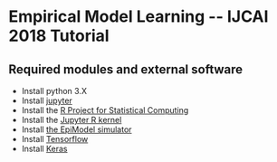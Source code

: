 # Empirical Model Learning -- IJCAI 2018 Tutorial

## Required modules and external software

* Install python 3.X
* Install [jupyter](http://jupyter.org)
* Install the [R Project for Statistical Computing](https://www.r-project.org)
* Install the [Jupyter R kernel](https://irkernel.github.io)
* Install [the EpiModel simulator](http://www.epimodel.org)
* Install [Tensorflow](https://www.tensorflow.org)
* Install [Keras](https://keras.io)

